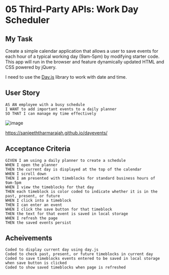 # 05 Third-Party APIs: Work Day Scheduler

## My Task

Create a simple calendar application that allows a user to save events for each hour of a typical working day (9am-5pm) by modifying starter code. This app will run in the browser and feature dynamically updated HTML and CSS powered by jQuery.

I need to use the [Day.js](https://day.js.org/en/) library to work with date and time. 

## User Story

```
AS AN employee with a busy schedule
I WANT to add important events to a daily planner
SO THAT I can manage my time effectively
```
![image](https://github.com/SanjeethTharmarajah/dayevents/assets/130941252/a8c219e7-7734-420f-851a-2eb6d9f6537c)

https://sanjeeththarmarajah.github.io/dayevents/

## Acceptance Criteria

```
GIVEN I am using a daily planner to create a schedule
WHEN I open the planner
THEN the current day is displayed at the top of the calendar
WHEN I scroll down
THEN I am presented with timeblocks for standard business hours of 9am-5pm
WHEN I view the timeblocks for that day
THEN each timeblock is color coded to indicate whether it is in the past, present, or future
WHEN I click into a timeblock
THEN I can enter an event
WHEN I click the save button for that timeblock
THEN the text for that event is saved in local storage
WHEN I refresh the page
THEN the saved events persist
```


## Acheivements

```
Coded to display current day using day.js
Coded to check past, present, or future timeblocks in current day
Coded to save timeblocks events entered to be saved in local storage when save button is clicked
Coded to show saved timeblocks when page is refreshed

```


